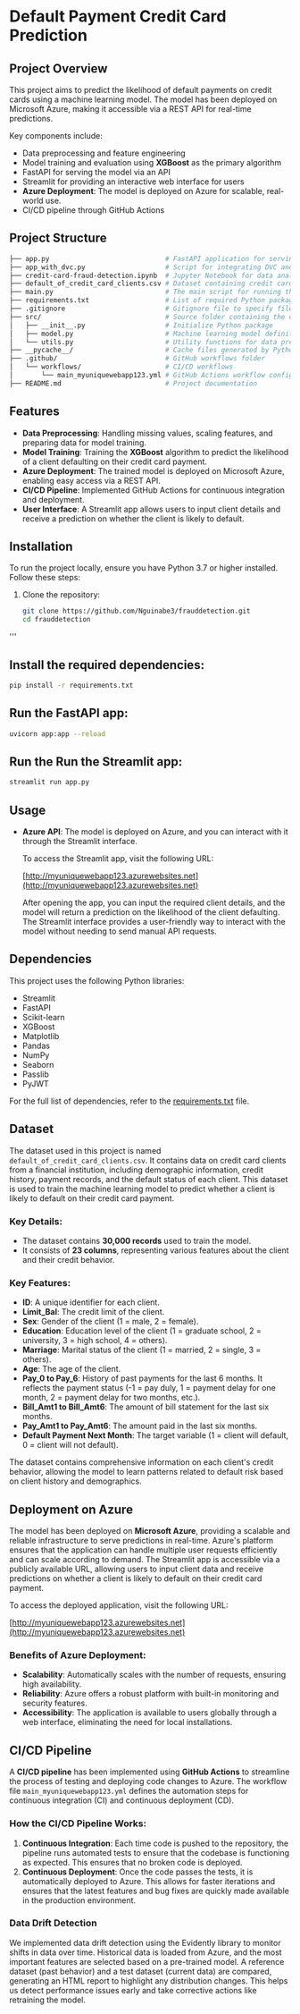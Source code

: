 # Default Payment Credit Card Prediction

## Project Overview

This project aims to predict the likelihood of default payments on credit cards using a machine learning model. The model has been deployed on Microsoft Azure, making it accessible via a REST API for real-time predictions.

Key components include:
- Data preprocessing and feature engineering
- Model training and evaluation using **XGBoost** as the primary algorithm
- FastAPI for serving the model via an API
- Streamlit for providing an interactive web interface for users
- **Azure Deployment**: The model is deployed on Azure for scalable, real-world use.
- CI/CD pipeline through GitHub Actions

## Project Structure

```bash
├── app.py                             # FastAPI application for serving the default payment prediction model
├── app_with_dvc.py                    # Script for integrating DVC and data drift detection
├── credit-card-fraud-detection.ipynb  # Jupyter Notebook for data analysis, feature engineering, and model training
├── default_of_credit_card_clients.csv # Dataset containing credit card client payment history
├── main.py                            # The main script for running the FastAPI app
├── requirements.txt                   # List of required Python packages for running the project
├── .gitignore                         # Gitignore file to specify files not to track with Git
├── src/                               # Source folder containing the core project files
│   ├── __init__.py                    # Initialize Python package
│   ├── model.py                       # Machine learning model definition and training logic
│   └── utils.py                       # Utility functions for data preprocessing and other tasks
├── __pycache__/                       # Cache files generated by Python
├── .github/                           # GitHub workflows folder
│   └── workflows/                     # CI/CD workflows
│       └── main_myuniquewebapp123.yml # GitHub Actions workflow configuration for CI/CD
├── README.md                          # Project documentation

```
## Features

- **Data Preprocessing**: Handling missing values, scaling features, and preparing data for model training.
- **Model Training**: Training the **XGBoost** algorithm to predict the likelihood of a client defaulting on their credit card payment.
- **Azure Deployment**: The trained model is deployed on Microsoft Azure, enabling easy access via a REST API.
- **CI/CD Pipeline**: Implemented GitHub Actions for continuous integration and deployment.
- **User Interface**: A Streamlit app allows users to input client details and receive a prediction on whether the client is likely to default.
 
 ## Installation

To run the project locally, ensure you have Python 3.7 or higher installed. Follow these steps:

1. Clone the repository:

   ```bash
   git clone https://github.com/Nguinabe3/frauddetection.git
   cd frauddetection
'''
## Install the required dependencies:

```bash
pip install -r requirements.txt
```

## Run the FastAPI app:

```bash
uvicorn app:app --reload
```
## Run the Run the Streamlit app:

```bash
streamlit run app.py
```

## Usage

- **Azure API**: The model is deployed on Azure, and you can interact with it through the Streamlit interface.

   To access the Streamlit app, visit the following URL:

   [http://myuniquewebapp123.azurewebsites.net](http://myuniquewebapp123.azurewebsites.net)

   After opening the app, you can input the required client details, and the model will return a prediction on the likelihood of the client defaulting. The Streamlit interface provides a user-friendly way to interact with the model without needing to send manual API requests.
## Dependencies

This project uses the following Python libraries:

- Streamlit
- FastAPI
- Scikit-learn
- XGBoost
- Matplotlib
- Pandas
- NumPy
- Seaborn
- Passlib
- PyJWT

For the full list of dependencies, refer to the [requirements.txt](requirements.txt) file.

## Dataset

The dataset used in this project is named `default_of_credit_card_clients.csv`. It contains data on credit card clients from a financial institution, including demographic information, credit history, payment records, and the default status of each client. This dataset is used to train the machine learning model to predict whether a client is likely to default on their credit card payment.

### Key Details:
- The dataset contains **30,000 records** used to train the model.
- It consists of **23 columns**, representing various features about the client and their credit behavior.

### Key Features:

- **ID**: A unique identifier for each client.
- **Limit_Bal**: The credit limit of the client.
- **Sex**: Gender of the client (1 = male, 2 = female).
- **Education**: Education level of the client (1 = graduate school, 2 = university, 3 = high school, 4 = others).
- **Marriage**: Marital status of the client (1 = married, 2 = single, 3 = others).
- **Age**: The age of the client.
- **Pay_0 to Pay_6**: History of past payments for the last 6 months. It reflects the payment status (-1 = pay duly, 1 = payment delay for one month, 2 = payment delay for two months, etc.).
- **Bill_Amt1 to Bill_Amt6**: The amount of bill statement for the last six months.
- **Pay_Amt1 to Pay_Amt6**: The amount paid in the last six months.
- **Default Payment Next Month**: The target variable (1 = client will default, 0 = client will not default).

The dataset contains comprehensive information on each client's credit behavior, allowing the model to learn patterns related to default risk based on client history and demographics.
## Deployment on Azure

The model has been deployed on **Microsoft Azure**, providing a scalable and reliable infrastructure to serve predictions in real-time. Azure's platform ensures that the application can handle multiple user requests efficiently and can scale according to demand. The Streamlit app is accessible via a publicly available URL, allowing users to input client data and receive predictions on whether a client is likely to default on their credit card payment.

To access the deployed application, visit the following URL:

[http://myuniquewebapp123.azurewebsites.net](http://myuniquewebapp123.azurewebsites.net)

### Benefits of Azure Deployment:
- **Scalability**: Automatically scales with the number of requests, ensuring high availability.
- **Reliability**: Azure offers a robust platform with built-in monitoring and security features.
- **Accessibility**: The application is available to users globally through a web interface, eliminating the need for local installations.

## CI/CD Pipeline

A **CI/CD pipeline** has been implemented using **GitHub Actions** to streamline the process of testing and deploying code changes to Azure. The workflow file `main_myuniquewebapp123.yml` defines the automation steps for continuous integration (CI) and continuous deployment (CD). 

### How the CI/CD Pipeline Works:
1. **Continuous Integration**: Each time code is pushed to the repository, the pipeline runs automated tests to ensure that the codebase is functioning as expected. This ensures that no broken code is deployed.
2. **Continuous Deployment**: Once the code passes the tests, it is automatically deployed to Azure. This allows for faster iterations and ensures that the latest features and bug fixes are quickly made available in the production environment.


### Data Drift Detection

We implemented data drift detection using the Evidently library to monitor shifts in data over time. Historical data is loaded from Azure, and the most important features are selected based on a pre-trained model. A reference dataset (past behavior) and a test dataset (current data) are compared, generating an HTML report to highlight any distribution changes. This helps us detect performance issues early and take corrective actions like retraining the model.

